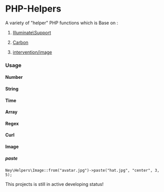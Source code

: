 PHP-Helpers
============

A variety of "helper" PHP functions which is Base on :

1. [Illuminate\Support](https://laravel.com/docs/5.2/helpers#method-camel-case)

1. [Carbon](http://carbon.nesbot.com/docs/)

1. [intervention/image](https://github.com/Intervention/image)

### Usage

#### Number

#### String

#### Time

#### Array

#### Regex

#### Curl

#### Image

##### paste

    Ney\Helpers\Image::from("avatar.jpg")->paste("hat.jpg", "center", 3, 5);


This projects is still in active developing status!

